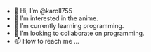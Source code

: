 - 👋 Hi, I’m @karoll755
- 👀 I’m interested in the anime.
- 🌱 I’m currently learning programming.
- 💞️ I’m looking to collaborate on programming.
- 📫 How to reach me ...

<!---
karoll755/karoll755 is a ✨ special ✨ repository because its `README.md` (this file) appears on your GitHub profile.
You can click the Preview link to take a look at your changes.
--->
